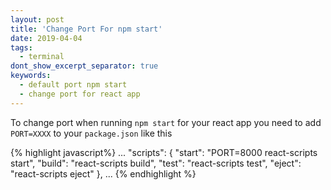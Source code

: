 ```yaml
---
layout: post
title: 'Change Port For npm start'
date: 2019-04-04
tags:
  - terminal
dont_show_excerpt_separator: true
keywords:
  - default port npm start
  - change port for react app
---
```


To change port when running `npm start` for your react app you need to add `PORT=XXXX` to your `package.json`
like this

{% highlight javascript%}
...
"scripts": {
"start": "PORT=8000 react-scripts start",
"build": "react-scripts build",
"test": "react-scripts test",
"eject": "react-scripts eject"
},
...
{% endhighlight %}
